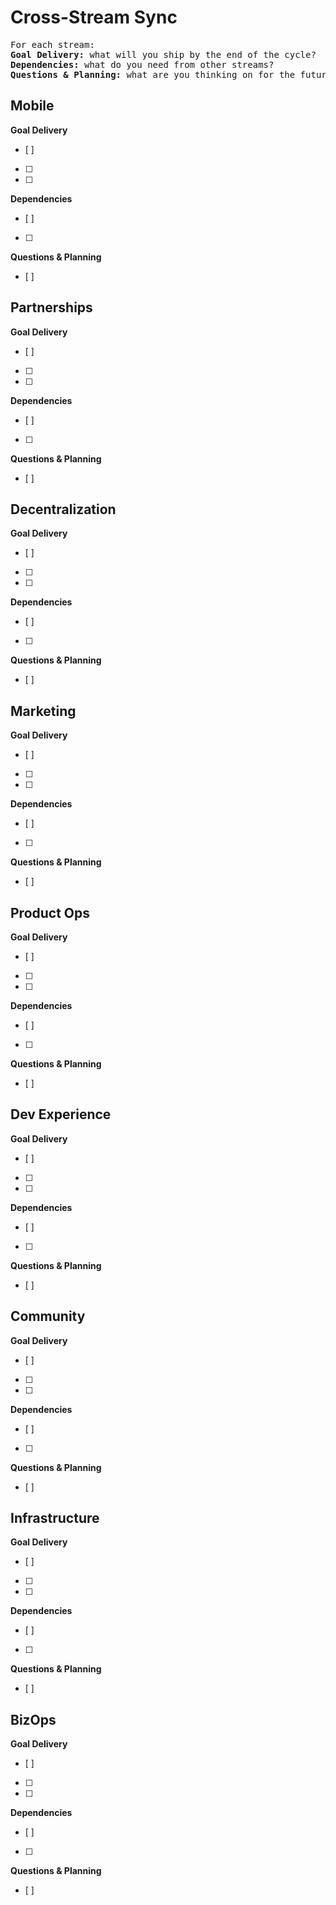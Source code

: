 # Cross-Stream Sync

<pre>
For each stream:
<b>Goal Delivery:</b> what will you ship by the end of the cycle?
<b>Dependencies:</b> what do you need from other streams?
<b>Questions & Planning:</b> what are you thinking on for the future?
</pre>


## Mobile

**Goal Delivery**
- [ ] 
- [ ] 
- [ ] 

**Dependencies**
- [ ] 
- [ ] 

**Questions & Planning**
- [ ] 


## Partnerships

**Goal Delivery**
- [ ] 
- [ ] 
- [ ] 

**Dependencies**
- [ ] 
- [ ] 

**Questions & Planning**
- [ ] 


## Decentralization

**Goal Delivery**
- [ ] 
- [ ] 
- [ ] 

**Dependencies**
- [ ] 
- [ ] 

**Questions & Planning**
- [ ] 


## Marketing

**Goal Delivery**
- [ ] 
- [ ] 
- [ ] 

**Dependencies**
- [ ] 
- [ ] 

**Questions & Planning**
- [ ] 


## Product Ops

**Goal Delivery**
- [ ] 
- [ ] 
- [ ] 

**Dependencies**
- [ ] 
- [ ] 

**Questions & Planning**
- [ ] 


## Dev Experience

**Goal Delivery**
- [ ] 
- [ ] 
- [ ] 

**Dependencies**
- [ ] 
- [ ] 

**Questions & Planning**
- [ ] 


## Community

**Goal Delivery**
- [ ] 
- [ ] 
- [ ] 

**Dependencies**
- [ ] 
- [ ] 

**Questions & Planning**
- [ ] 


## Infrastructure

**Goal Delivery**
- [ ] 
- [ ] 
- [ ] 

**Dependencies**
- [ ] 
- [ ] 

**Questions & Planning**
- [ ] 

## BizOps

**Goal Delivery**
- [ ] 
- [ ] 
- [ ] 

**Dependencies**
- [ ] 
- [ ] 

**Questions & Planning**
- [ ] 

